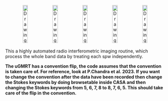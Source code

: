 <p align="center">
    <img src="https://github.com/user-attachments/assets/f98b6f76-dfa2-48be-99d8-5cab74cf92ea" alt="Drawing" height="120" width="18%"/>
    <img src="https://github.com/user-attachments/assets/0e2a7069-3a5f-4012-9933-163961285621" alt="Drawing" height="120" width="18%"/>
    <img src="https://github.com/user-attachments/assets/49998009-7719-4f0a-8695-3c45f101067b" alt="Drawing" height="120" width="18%"/>
    <img src="https://github.com/user-attachments/assets/3dbe7340-7136-4076-a16e-76fd2fa21f40" alt="Drawing" height="120" width="18%"/>
    <img src="https://github.com/user-attachments/assets/97d29653-828d-4f9b-abea-ffdca500b771" alt="Drawing" height="120" width="18%"/>
</p>

This a highly automated radio interferometric imaging routine, which process the whole band data by treating each spw independently. 

**The uGMRT has a convention flip, the code assumes that the convention is taken care of. For reference, look at P.Chandra et al. 2023. If you want to change the convention after the data have been recorded then change the Stokes keywords by doing browsetable inside CASA and then changing the Stokes keywords from 5, 6, 7, 8 to 8, 7, 6, 5. This should take care of the flip in the convention.**

